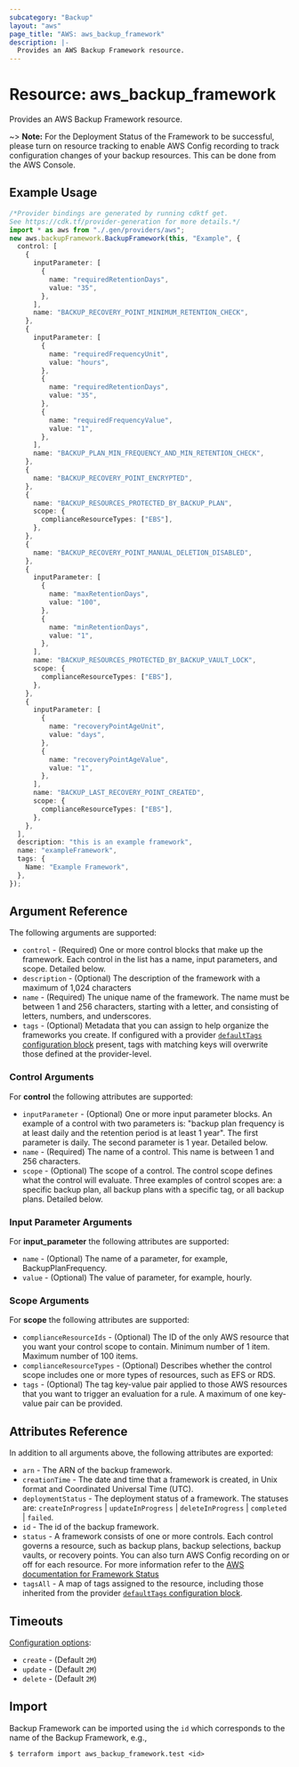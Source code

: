 ```yaml
---
subcategory: "Backup"
layout: "aws"
page_title: "AWS: aws_backup_framework"
description: |-
  Provides an AWS Backup Framework resource.
---
```


# Resource: aws\_backup\_framework

Provides an AWS Backup Framework resource.

\~> **Note:** For the Deployment Status of the Framework to be successful, please turn on resource tracking to enable AWS Config recording to track configuration changes of your backup resources. This can be done from the AWS Console.

## Example Usage

```typescript
/*Provider bindings are generated by running cdktf get.
See https://cdk.tf/provider-generation for more details.*/
import * as aws from "./.gen/providers/aws";
new aws.backupFramework.BackupFramework(this, "Example", {
  control: [
    {
      inputParameter: [
        {
          name: "requiredRetentionDays",
          value: "35",
        },
      ],
      name: "BACKUP_RECOVERY_POINT_MINIMUM_RETENTION_CHECK",
    },
    {
      inputParameter: [
        {
          name: "requiredFrequencyUnit",
          value: "hours",
        },
        {
          name: "requiredRetentionDays",
          value: "35",
        },
        {
          name: "requiredFrequencyValue",
          value: "1",
        },
      ],
      name: "BACKUP_PLAN_MIN_FREQUENCY_AND_MIN_RETENTION_CHECK",
    },
    {
      name: "BACKUP_RECOVERY_POINT_ENCRYPTED",
    },
    {
      name: "BACKUP_RESOURCES_PROTECTED_BY_BACKUP_PLAN",
      scope: {
        complianceResourceTypes: ["EBS"],
      },
    },
    {
      name: "BACKUP_RECOVERY_POINT_MANUAL_DELETION_DISABLED",
    },
    {
      inputParameter: [
        {
          name: "maxRetentionDays",
          value: "100",
        },
        {
          name: "minRetentionDays",
          value: "1",
        },
      ],
      name: "BACKUP_RESOURCES_PROTECTED_BY_BACKUP_VAULT_LOCK",
      scope: {
        complianceResourceTypes: ["EBS"],
      },
    },
    {
      inputParameter: [
        {
          name: "recoveryPointAgeUnit",
          value: "days",
        },
        {
          name: "recoveryPointAgeValue",
          value: "1",
        },
      ],
      name: "BACKUP_LAST_RECOVERY_POINT_CREATED",
      scope: {
        complianceResourceTypes: ["EBS"],
      },
    },
  ],
  description: "this is an example framework",
  name: "exampleFramework",
  tags: {
    Name: "Example Framework",
  },
});

```

## Argument Reference

The following arguments are supported:

* `control` - (Required) One or more control blocks that make up the framework. Each control in the list has a name, input parameters, and scope. Detailed below.
* `description` - (Optional) The description of the framework with a maximum of 1,024 characters
* `name` - (Required) The unique name of the framework. The name must be between 1 and 256 characters, starting with a letter, and consisting of letters, numbers, and underscores.
* `tags` - (Optional) Metadata that you can assign to help organize the frameworks you create. If configured with a provider [`defaultTags` configuration block](https://registry.terraform.io/providers/hashicorp/aws/latest/docs#default_tags-configuration-block) present, tags with matching keys will overwrite those defined at the provider-level.

### Control Arguments

For **control** the following attributes are supported:

* `inputParameter` - (Optional) One or more input parameter blocks. An example of a control with two parameters is: "backup plan frequency is at least daily and the retention period is at least 1 year". The first parameter is daily. The second parameter is 1 year. Detailed below.
* `name` - (Required) The name of a control. This name is between 1 and 256 characters.
* `scope` - (Optional) The scope of a control. The control scope defines what the control will evaluate. Three examples of control scopes are: a specific backup plan, all backup plans with a specific tag, or all backup plans. Detailed below.

### Input Parameter Arguments

For **input\_parameter** the following attributes are supported:

* `name` - (Optional) The name of a parameter, for example, BackupPlanFrequency.
* `value` - (Optional) The value of parameter, for example, hourly.

### Scope Arguments

For **scope** the following attributes are supported:

* `complianceResourceIds` - (Optional) The ID of the only AWS resource that you want your control scope to contain. Minimum number of 1 item. Maximum number of 100 items.
* `complianceResourceTypes` - (Optional) Describes whether the control scope includes one or more types of resources, such as EFS or RDS.
* `tags` - (Optional) The tag key-value pair applied to those AWS resources that you want to trigger an evaluation for a rule. A maximum of one key-value pair can be provided.

## Attributes Reference

In addition to all arguments above, the following attributes are exported:

* `arn` - The ARN of the backup framework.
* `creationTime` - The date and time that a framework is created, in Unix format and Coordinated Universal Time (UTC).
* `deploymentStatus` - The deployment status of a framework. The statuses are: `createInProgress` | `updateInProgress` | `deleteInProgress` | `completed` | `failed`.
* `id` - The id of the backup framework.
* `status` - A framework consists of one or more controls. Each control governs a resource, such as backup plans, backup selections, backup vaults, or recovery points. You can also turn AWS Config recording on or off for each resource. For more information refer to the [AWS documentation for Framework Status](https://docs.aws.amazon.com/aws-backup/latest/devguide/API_DescribeFramework.html#Backup-DescribeFramework-response-FrameworkStatus)
* `tagsAll` - A map of tags assigned to the resource, including those inherited from the provider [`defaultTags` configuration block](https://registry.terraform.io/providers/hashicorp/aws/latest/docs#default_tags-configuration-block).

## Timeouts

[Configuration options](https://developer.hashicorp.com/terraform/language/resources/syntax#operation-timeouts):

* `create` - (Default `2M`)
* `update` - (Default `2M`)
* `delete` - (Default `2M`)

## Import

Backup Framework can be imported using the `id` which corresponds to the name of the Backup Framework, e.g.,

```console
$ terraform import aws_backup_framework.test <id>
```
